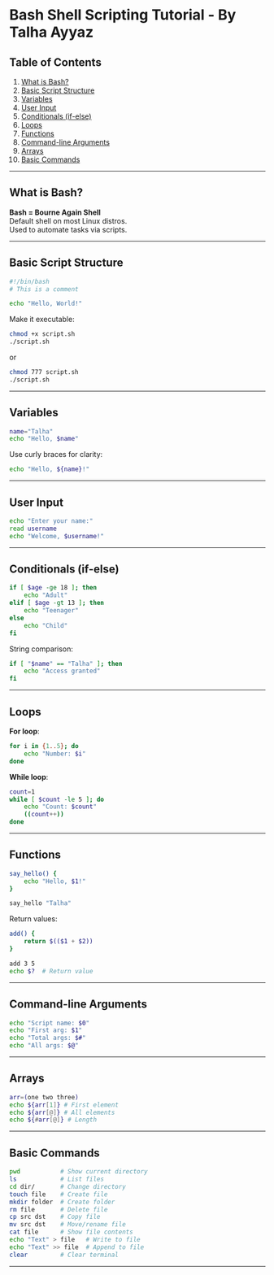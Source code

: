 # Bash Shell Scripting Tutorial - By Talha Ayyaz

## Table of Contents

1. [What is Bash?](#what-is-bash)
2. [Basic Script Structure](#basic-script-structure)
3. [Variables](#variables)
4. [User Input](#user-input)
5. [Conditionals (if-else)](#conditionals-if-else)
6. [Loops](#loops)
7. [Functions](#functions)
8. [Command-line Arguments](#command-line-arguments)
9. [Arrays](#arrays)
10. [Basic Commands](#basic-commands)

---

## What is Bash?

**Bash = Bourne Again Shell**  
Default shell on most Linux distros.  
Used to automate tasks via scripts.

---

## Basic Script Structure

```bash
#!/bin/bash
# This is a comment

echo "Hello, World!"
```

Make it executable:

```bash
chmod +x script.sh
./script.sh
```

or

```bash
chmod 777 script.sh
./script.sh
```

---

## Variables

```bash
name="Talha"
echo "Hello, $name"
```

Use curly braces for clarity:

```bash
echo "Hello, ${name}!"
```

---

## User Input

```bash
echo "Enter your name:"
read username
echo "Welcome, $username!"
```

---

## Conditionals (if-else)

```bash
if [ $age -ge 18 ]; then
    echo "Adult"
elif [ $age -gt 13 ]; then
    echo "Teenager"
else
    echo "Child"
fi
```

String comparison:

```bash
if [ "$name" == "Talha" ]; then
    echo "Access granted"
fi
```

---

## Loops

**For loop**:

```bash
for i in {1..5}; do
    echo "Number: $i"
done
```

**While loop**:

```bash
count=1
while [ $count -le 5 ]; do
    echo "Count: $count"
    ((count++))
done
```

---

## Functions

```bash
say_hello() {
    echo "Hello, $1!"
}

say_hello "Talha"
```

Return values:

```bash
add() {
    return $(($1 + $2))
}

add 3 5
echo $?  # Return value
```

---

## Command-line Arguments

```bash
echo "Script name: $0"
echo "First arg: $1"
echo "Total args: $#"
echo "All args: $@"
```

---

## Arrays

```bash
arr=(one two three)
echo ${arr[1]} # First element
echo ${arr[@]} # All elements
echo ${#arr[@]} # Length
```

---

## Basic Commands

```bash
pwd           # Show current directory
ls            # List files
cd dir/       # Change directory
touch file    # Create file
mkdir folder  # Create folder
rm file       # Delete file
cp src dst    # Copy file
mv src dst    # Move/rename file
cat file      # Show file contents
echo "Text" > file   # Write to file
echo "Text" >> file  # Append to file
clear         # Clear terminal
```

---
